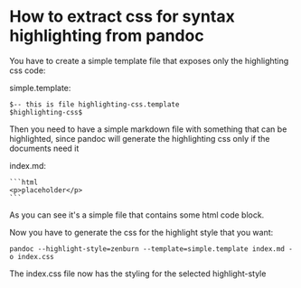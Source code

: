 # How to extract css for syntax highlighting from pandoc

You have to create a simple template file that exposes only the highlighting css code:

simple.template:
```
$-- this is file highlighting-css.template
$highlighting-css$
```

Then you need to have a simple markdown file with something that can be highlighted, since pandoc will generate the highlighting css only if the documents need it

index.md:
````
```html
<p>placeholder</p>
```
````

As you can see it's a simple file that contains some html code block.

Now you have to generate the css for the highlight style that you want:

`pandoc --highlight-style=zenburn --template=simple.template index.md -o index.css`

The index.css file now has the styling for the selected highlight-style
